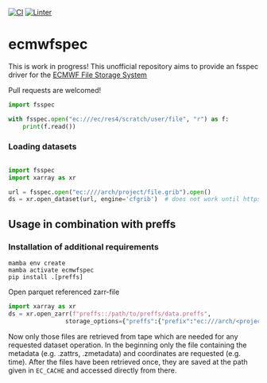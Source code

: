 [![CI](https://github.com/observingClouds/ecmwfspec/workflows/Tests/badge.svg?branch=main)](https://github.com/observingClouds/ecmwfspec/actions?query=workflow%3ATests)
[![Linter](https://github.com/observingClouds/ecmwfspec/workflows/Linter/badge.svg?branch=main)](https://github.com/observingClouds/ecmwfspec/actions?query=workflow%3ALinter)

# ecmwfspec

This is work in progress! This unofficial repository aims to provide an fsspec driver for the [ECMWF File Storage System](https://confluence.ecmwf.int/display/UDOC/ECFS+user+documentation)

Pull requests are welcomed!

```python
import fsspec

with fsspec.open("ec:///ec/res4/scratch/user/file", "r") as f:
    print(f.read())
```
### Loading datasets

```python

import fsspec
import xarray as xr

url = fsspec.open("ec:////arch/project/file.grib").open()
ds = xr.open_dataset(url, engine='cfgrib')  # does not work until https://github.com/ecmwf/cfgrib/issues/326 is solved
```


## Usage in combination with preffs
### Installation of additional requirements
```console
mamba env create
mamba activate ecmwfspec
pip install .[preffs]
```

Open parquet referenced zarr-file
```python
import xarray as xr
ds = xr.open_zarr(f"preffs::/path/to/preffs/data.preffs",
                storage_options={"preffs":{"prefix":"ec:///arch/<project>/<user>/ec/archive/prefix/"}
```

Now only those files are retrieved from tape which are needed for any requested
dataset operation. In the beginning only the file containing the metadata
(e.g. .zattrs, .zmetadata) and coordinates are requested (e.g. time). After the
files have been retrieved once, they are saved at the path given in
`EC_CACHE` and accessed directly from there.
